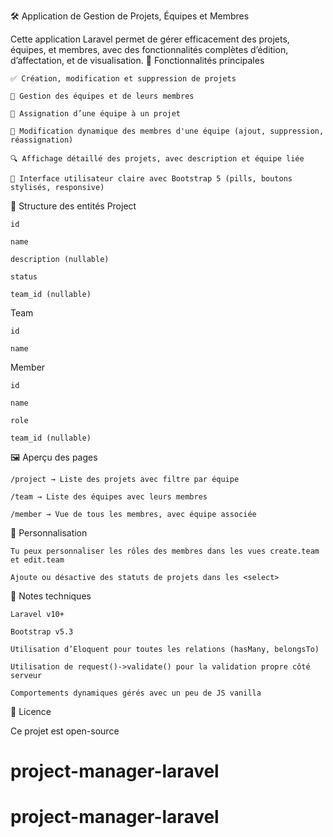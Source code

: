 🛠️ Application de Gestion de Projets, Équipes et Membres

Cette application Laravel permet de gérer efficacement des projets, équipes, et membres, avec des fonctionnalités complètes d’édition, d’affectation, et de visualisation.
🚀 Fonctionnalités principales

    ✅ Création, modification et suppression de projets

    👥 Gestion des équipes et de leurs membres

    🔗 Assignation d’une équipe à un projet

    🔄 Modification dynamique des membres d'une équipe (ajout, suppression, réassignation)

    🔍 Affichage détaillé des projets, avec description et équipe liée

    🧩 Interface utilisateur claire avec Bootstrap 5 (pills, boutons stylisés, responsive)

📁 Structure des entités
Project

    id

    name

    description (nullable)

    status

    team_id (nullable)

Team

    id

    name

Member

    id

    name

    role

    team_id (nullable)

🖼️ Aperçu des pages

    /project → Liste des projets avec filtre par équipe

    /team → Liste des équipes avec leurs membres

    /member → Vue de tous les membres, avec équipe associée

📝 Personnalisation

    Tu peux personnaliser les rôles des membres dans les vues create.team et edit.team

    Ajoute ou désactive des statuts de projets dans les <select>

📌 Notes techniques

    Laravel v10+

    Bootstrap v5.3

    Utilisation d’Eloquent pour toutes les relations (hasMany, belongsTo)

    Utilisation de request()->validate() pour la validation propre côté serveur

    Comportements dynamiques gérés avec un peu de JS vanilla

📃 Licence

Ce projet est open-source
# project-manager-laravel
# project-manager-laravel
